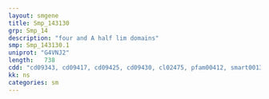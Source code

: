 ```yaml
---
layout: smgene
title: Smp_143130
grp: Smp_14
description: "four and A half lim domains"
smp: Smp_143130.1
uniprot: "G4VNJ2"
length:   738
cdd: "cd09343, cd09417, cd09425, cd09430, cl02475, pfam00412, smart00132"
kk: ns
categories: sm
---
```

